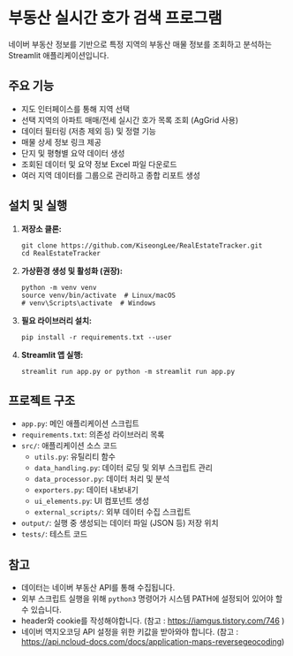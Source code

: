 # 부동산 실시간 호가 검색 프로그램

네이버 부동산 정보를 기반으로 특정 지역의 부동산 매물 정보를 조회하고 분석하는 Streamlit 애플리케이션입니다.

## 주요 기능

- 지도 인터페이스를 통해 지역 선택
- 선택 지역의 아파트 매매/전세 실시간 호가 목록 조회 (AgGrid 사용)
- 데이터 필터링 (저층 제외 등) 및 정렬 기능
- 매물 상세 정보 링크 제공
- 단지 및 평형별 요약 데이터 생성
- 조회된 데이터 및 요약 정보 Excel 파일 다운로드
- 여러 지역 데이터를 그룹으로 관리하고 종합 리포트 생성

## 설치 및 실행

1.  **저장소 클론:**

    ```
    git clone https://github.com/KiseongLee/RealEstateTracker.git
    cd RealEstateTracker
    ```

2.  **가상환경 생성 및 활성화 (권장):**

    ```
    python -m venv venv
    source venv/bin/activate  # Linux/macOS
    # venv\Scripts\activate  # Windows
    ```

3.  **필요 라이브러리 설치:**

    ```
    pip install -r requirements.txt --user
    ```

4.  **Streamlit 앱 실행:**
    ```
    streamlit run app.py or python -m streamlit run app.py
    ```

## 프로젝트 구조

- `app.py`: 메인 애플리케이션 스크립트
- `requirements.txt`: 의존성 라이브러리 목록
- `src/`: 애플리케이션 소스 코드
  - `utils.py`: 유틸리티 함수
  - `data_handling.py`: 데이터 로딩 및 외부 스크립트 관리
  - `data_processor.py`: 데이터 처리 및 분석
  - `exporters.py`: 데이터 내보내기
  - `ui_elements.py`: UI 컴포넌트 생성
  - `external_scripts/`: 외부 데이터 수집 스크립트
- `output/`: 실행 중 생성되는 데이터 파일 (JSON 등) 저장 위치
- `tests/`: 테스트 코드

## 참고

- 데이터는 네이버 부동산 API를 통해 수집됩니다.
- 외부 스크립트 실행을 위해 `python3` 명령어가 시스템 PATH에 설정되어 있어야 할 수 있습니다.
- header와 cookie를 작성해야합니다. (참고 : https://iamgus.tistory.com/746 )
- 네이버 역지오코딩 API 설정을 위한 키값을 받아와야 합니다. (참고 : https://api.ncloud-docs.com/docs/application-maps-reversegeocoding)
